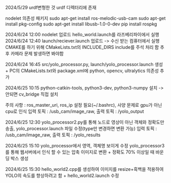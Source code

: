 2024/5/29 urdf변형한 것 urdf 디렉터리에 존재 

nodelet 의존성 패키지
sudo apt-get install ros-melodic-usb-cam
sudo apt-get install pkg-config
sudo apt-get install libusb-1.0-0-dev
pip install rospkg


2024/6/24 12:00 nodelet 업로드 hello_world.launch를 라즈베리파이에서 실행
2024/6/24 12:40 launch/reciever.launch 업로드 -> 수신 받는 컴퓨터에서 실행
CMAKE를 하기 위해 CMakeLists.txt의 INCLUDE_DIRS include를 주석 처리 함 추후 카메라 문제 발생하면 봐야함

2024/6/24 16:45 src/yolo_processor.py, launch/yolo_processor.launch 생성 + PC의 CMakeLists.txt와 package.xml에 python, opencv, ultralytics 의존성 추가

2024/6/25 10:15 python-catkin-tools, python3-dev, python3-numpy 설치 -> 안되면 cv_bridge 직접 설치

주의 사항 : ros_master_uri, ros_ip 설정 필요(~/.bashrc), 사양 문제로 gpu가 아닌 cpu로 인식
입력 토픽 : /usb_cam/image_raw, 출력 토픽 : /yolo_output

2024/6/25 12:30 yolo_processor2.py를 통해 노드로 영상이 아닌 객체와 정확도만 송출, yolo_processor.launch 파일 수정(type만 변경하면 변환 가능)
입력 토픽 : /usb_cam/image_raw, 출력 토픽 : /yolo_results

2024/6/25 15:10 yolo_processor에서 영역, 객체명 보이게 수정
yolo_processor3를 통해 웹서버에서 인식 할 수 있는 압축 이미지로 변환 + 정확도 70% 이상일 때 바운딩 박스 생성

2024/6/25 15:30 hello_world2.cpp를 생성하여 이미지를 resize+흑백을 적용하여 YOLO의 속도를 향상하려고 함 + hello_world2.launch 수정